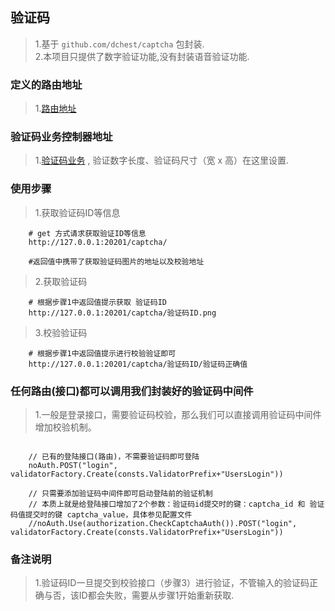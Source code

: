 ##    验证码      
> 1.基于 `github.com/dchest/captcha` 包封装.    
> 2.本项目只提供了数字验证功能,没有封装语音验证功能.    

###   定义的路由地址         
>   1.[路由地址](../routers/web.go)    

###   验证码业务控制器地址         
>   1.[验证码业务](../app/http/controller/chaptcha/chaptcha.go) , 验证数字长度、验证码尺寸（宽 x 高）在这里设置.       

###   使用步骤       
>   1.获取验证码ID等信息  
```code
    # get 方式请求获取验证ID等信息
    http://127.0.0.1:20201/captcha/
    
    #返回值中携带了获取验证码图片的地址以及校验地址

```
>   2.获取验证码    
```code
    # 根据步骤1中返回值提示获取 验证码ID  
    http://127.0.0.1:20201/captcha/验证码ID.png
```     
     
>   3.校验验证码    
```code
    # 根据步骤1中返回值提示进行校验验证即可  
    http://127.0.0.1:20201/captcha/验证码ID/验证码正确值  
```   

###   任何路由(接口)都可以调用我们封装好的验证码中间件  
> 1.一般是登录接口，需要验证码校验，那么我们可以直接调用验证码中间件增加校验机制。
```code  

    // 已有的登陆接口(路由)，不需要验证码即可登陆
    noAuth.POST("login", validatorFactory.Create(consts.ValidatorPrefix+"UsersLogin"))
    
    // 只需要添加验证码中间件即可启动登陆前的验证机制
    // 本质上就是给登陆接口增加了2个参数：验证码id提交时的键：captcha_id 和 验证码值提交时的键 captcha_value，具体参见配置文件
    //noAuth.Use(authorization.CheckCaptchaAuth()).POST("login", validatorFactory.Create(consts.ValidatorPrefix+"UsersLogin"))

```

###   备注说明      
>   1.验证码ID一旦提交到校验接口（步骤3）进行验证，不管输入的验证码正确与否，该ID都会失败，需要从步骤1开始重新获取.    
  